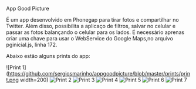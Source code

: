 App Good Picture

É um app desenvolvido em Phonegap para tirar fotos e compartilhar no Twitter. Além disso, possibilita a aplicaço de filtros, salvar no celular e passar as fotos balançando o celular para os lados. É necessário aprenas criar uma chave para usar o WebService do Google Maps,no arquivo pginicial.js, linha 172.

Abaixo estão alguns prints do app:

![Print 1](https://github.com/sergiosmarinho/appgoodpicture/blob/master/prints/print.png width=200)
![Print 2](https://github.com/sergiosmarinho/appgoodpicture/blob/master/prints/print2.png)
![Print 3](https://github.com/sergiosmarinho/appgoodpicture/blob/master/prints/print3.png)
![Print 4](https://github.com/sergiosmarinho/appgoodpicture/blob/master/prints/print4.png)
![Print 5](https://github.com/sergiosmarinho/appgoodpicture/blob/master/prints/print5.png)
![Print 6](https://github.com/sergiosmarinho/appgoodpicture/blob/master/prints/print6.png)
![Print 7](https://github.com/sergiosmarinho/appgoodpicture/blob/master/prints/print7.png)